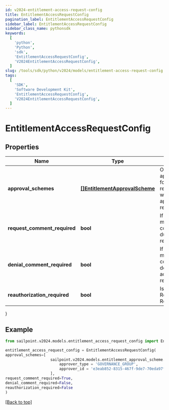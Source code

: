 ```yaml
---
id: v2024-entitlement-access-request-config
title: EntitlementAccessRequestConfig
pagination_label: EntitlementAccessRequestConfig
sidebar_label: EntitlementAccessRequestConfig
sidebar_class_name: pythonsdk
keywords:
  [
    'python',
    'Python',
    'sdk',
    'EntitlementAccessRequestConfig',
    'V2024EntitlementAccessRequestConfig',
  ]
slug: /tools/sdk/python/v2024/models/entitlement-access-request-config
tags:
  [
    'SDK',
    'Software Development Kit',
    'EntitlementAccessRequestConfig',
    'V2024EntitlementAccessRequestConfig',
  ]
---
```


# EntitlementAccessRequestConfig

## Properties

| Name | Type | Description | Notes |
| --- | --- | --- | --- |
| **approval_schemes** | [**[]EntitlementApprovalScheme**](entitlement-approval-scheme) | Ordered list of approval steps for the access request. Empty when no approval is required. | [optional] |
| **request_comment_required** | **bool** | If the requester must provide a comment during access request. | [optional] [default to False] |
| **denial_comment_required** | **bool** | If the reviewer must provide a comment when denying the access request. | [optional] [default to False] |
| **reauthorization_required** | **bool** | Is Reauthorization Required | [optional] [default to False] |

}

## Example

```python
from sailpoint.v2024.models.entitlement_access_request_config import EntitlementAccessRequestConfig

entitlement_access_request_config = EntitlementAccessRequestConfig(
approval_schemes=[
                    sailpoint.v2024.models.entitlement_approval_scheme.EntitlementApprovalScheme(
                        approver_type = 'GOVERNANCE_GROUP',
                        approver_id = 'e3eab852-8315-467f-9de7-70eda97f63c8', )
                    ],
request_comment_required=True,
denial_comment_required=False,
reauthorization_required=False
)

```

[[Back to top]](#)
